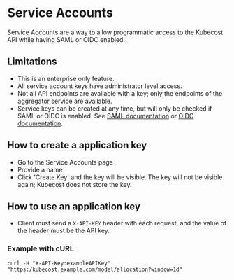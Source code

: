 # Service Accounts

Service Accounts are a way to allow programmatic access to the Kubecost API while having SAML or OIDC enabled.

## Limitations

- This is an enterprise only feature.
- All service account keys have administrator level access.
- Not all API endpoints are available with a key; only the endpoints of the aggregator service are available.
- Service keys can be created at any time, but will only be checked if SAML or OIDC is enabled. See [SAML documentation](user-management-saml) or [OIDC documentation](user-management-oidc).

## How to create a application key

- Go to the Service Accounts page
- Provide a name
- Click 'Create Key' and the key will be visible. The key will not be visible again; Kubecost does not store the key.

## How to use an application key

- Client must send a `X-API-KEY` header with each request, and the value of the header must be the API key.

### Example with cURL

```shell
curl -H "X-API-Key:exampleAPIKey" "https:/kubecost.example.com/model/allocation?window=1d"
```